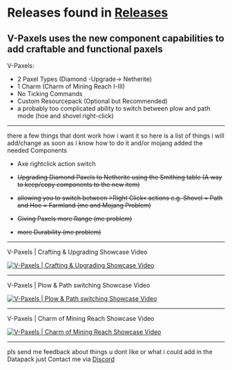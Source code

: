 # Releases found in [Releases](https://github.com/VincPlyz/V-Paxels/releases/tag/release)


V-Paxels uses the new component capabilities to add craftable and functional paxels
------
V-Paxels:
- 2 Paxel Types (Diamond -Upgrade-> Netherite)
- 1 Charm (Charm of Mining Reach I-III)
- No Ticking Commands
- Custom Resourcepack (Optional but Recommended)
- a probably too complicated ability to switch between plow and path mode (hoe and shovel right-click)
------

there a few things that dont work how i want it so here is a list of things i will add/change as soon as i know how to do it and/or mojang added the needed Components

- Axe rightclick action switch

- ~~Upgrading Diamond Paxels to Netherite using the Smithing table (A way to keep/copy components to the new item)~~

- ~~allowing you to switch between >Right Click< actions e.g. Shovel = Path and Hoe = Farmland (me and Mojang Problem)~~
- ~~Giving Paxels more Range (me problem)~~
- ~~more Durability (me problem)~~ 

-----

V-Paxels | Crafting & Upgrading Showcase Video

[![V-Paxels | Crafting & Upgrading Showcase Video](https://img.youtube.com/vi/rJtCld3wtzc/0.jpg)](https://www.youtube.com/watch?v=rJtCld3wtzc)

-----

V-Paxels | Plow & Path switching Showcase Video

[![V-Paxels | Plow & Path switching Showcase Video](https://img.youtube.com/vi/OVhDcED9fN0/0.jpg)](https://www.youtube.com/watch?v=OVhDcED9fN0)

-----

V-Paxels | Charm of Mining Reach Showcase Video

[![V-Paxels | Charm of Mining Reach Showcase Video](https://img.youtube.com/vi/23J2xZaW0FY/0.jpg)](https://www.youtube.com/watch?v=23J2xZaW0FY)

-----










pls send me feedback about things u dont like or what i could add in the Datapack just Contact me via [Discord](https://discord.com/users/570869095302692864)

